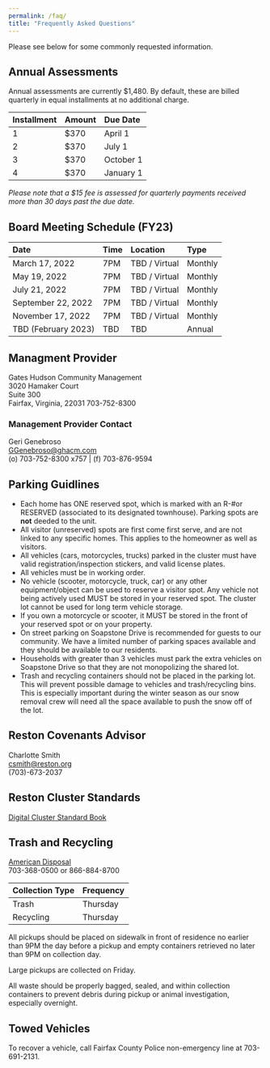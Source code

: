 ```yaml
---
permalink: /faq/
title: "Frequently Asked Questions"
---
```


Please see below for some commonly requested information.

## Annual Assessments

Annual assessments are currently $1,480.  By default, these are billed quarterly in equal installments at no additional charge.

| Installment | Amount | Due Date
|:------------|:-------|:------------------|
| 1           | $370   | April 1
| 2           | $370   | July 1
| 3           | $370   | October 1
| 4           | $370   | January 1

*Please note that a $15 fee is assessed for quarterly payments received more than 30 days past the due date.*

## Board Meeting Schedule (FY23)

| Date                | Time   | Location          | Type
|:--------------------|:-------|:------------------|:-------
| March 17, 2022      | 7PM    | TBD / Virtual     | Monthly
| May 19, 2022        | 7PM    | TBD / Virtual     | Monthly
| July 21, 2022       | 7PM    | TBD / Virtual     | Monthly
| September 22, 2022  | 7PM    | TBD / Virtual     | Monthly
| November 17, 2022   | 7PM    | TBD / Virtual     | Monthly
| TBD (February 2023) | TBD    | TBD               | Annual

## Managment Provider

Gates Hudson Community Management  
3020 Hamaker Court  
Suite 300  
Fairfax, Virginia, 22031
703-752-8300

### Management Provider Contact  
Geri Genebroso  
GGenebroso@ghacm.com  
(o) 703-752-8300 x757 | (f) 703-876-9594

## Parking Guidlines

* Each home has ONE reserved spot, which is marked with an R-#or RESERVED (associated to its designated townhouse).  Parking spots are **not** deeded to the unit.
* All visitor (unreserved) spots are first come first serve, and are not linked to any specific homes. This applies to the homeowner as well as visitors.
* All vehicles (cars, motorcycles, trucks) parked in the cluster must have valid registration/inspection stickers, and valid license plates.
* All vehicles must be in working order.   
* No vehicle (scooter, motorcycle, truck, car) or any other equipment/object can be used to reserve a visitor spot. Any vehicle not being actively used MUST be stored in your reserved spot. The cluster lot cannot be used for long term vehicle storage.  
* If you own a motorcycle or scooter, it MUST be stored in the front of your reserved spot or on your property.    
* On street parking on Soapstone Drive is recommended for guests to our community.  We have a limited number of parking spaces available and they should be available to our residents.
* Households with greater than 3 vehicles must park the extra vehicles on Soapstone Drive so that they are not monopolizing the shared lot.
* Trash and recycling containers should not be placed in the parking lot. This will prevent possible damage to vehicles and trash/recycling bins. This is especially important during the winter season as our snow removal crew will need all the space available to push the snow off of the lot.

## Reston Covenants Advisor

Charlotte Smith  
csmith@reston.org  
(703)-673-2037

## Reston Cluster Standards

[Digital Cluster Standard Book](http://book.flipbuilder.com/flipbuilder/)

## Trash and Recycling

[American Disposal](http://www.americandisposal.com/)  
703-368-0500 or 866-884-8700 

| Collection Type | Frequency         |
|:----------------|:------------------|
| Trash           | Thursday          |
| Recycling       | Thursday          |

All pickups should be placed on sidewalk in front of residence no earlier than 9PM the day before a pickup and empty containers retrieved no later than 9PM on collection day.

Large pickups are collected on Friday.  

All waste should be properly bagged, sealed, and within collection containers to prevent debris during pickup or animal investigation, especially overnight.

## Towed Vehicles
To recover a vehicle, call Fairfax County Police non-emergency line at 703-691-2131.


